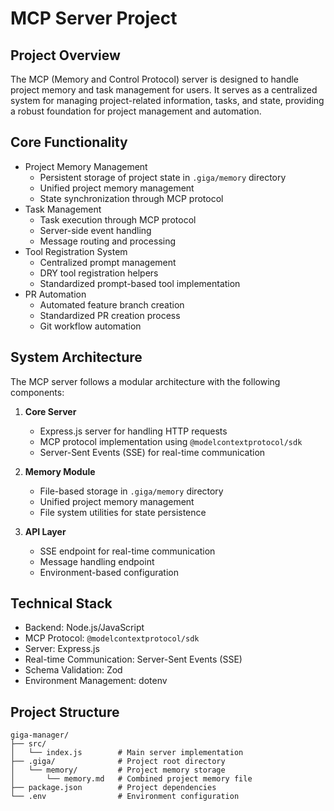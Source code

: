 # MCP Server Project

## Project Overview
The MCP (Memory and Control Protocol) server is designed to handle project memory and task management for users. It serves as a centralized system for managing project-related information, tasks, and state, providing a robust foundation for project management and automation.

## Core Functionality
- Project Memory Management
  - Persistent storage of project state in `.giga/memory` directory
  - Unified project memory management
  - State synchronization through MCP protocol
- Task Management
  - Task execution through MCP protocol
  - Server-side event handling
  - Message routing and processing
- Tool Registration System
  - Centralized prompt management
  - DRY tool registration helpers
  - Standardized prompt-based tool implementation
- PR Automation
  - Automated feature branch creation
  - Standardized PR creation process
  - Git workflow automation

## System Architecture
The MCP server follows a modular architecture with the following components:

1. **Core Server**
   - Express.js server for handling HTTP requests
   - MCP protocol implementation using `@modelcontextprotocol/sdk`
   - Server-Sent Events (SSE) for real-time communication

2. **Memory Module**
   - File-based storage in `.giga/memory` directory
   - Unified project memory management
   - File system utilities for state persistence

3. **API Layer**
   - SSE endpoint for real-time communication
   - Message handling endpoint
   - Environment-based configuration

## Technical Stack
- Backend: Node.js/JavaScript
- MCP Protocol: `@modelcontextprotocol/sdk`
- Server: Express.js
- Real-time Communication: Server-Sent Events (SSE)
- Schema Validation: Zod
- Environment Management: dotenv

## Project Structure
```
giga-manager/
├── src/
│   └── index.js        # Main server implementation
├── .giga/              # Project root directory
│   └── memory/         # Project memory storage
│       └── memory.md   # Combined project memory file
├── package.json        # Project dependencies
└── .env                # Environment configuration
``` 